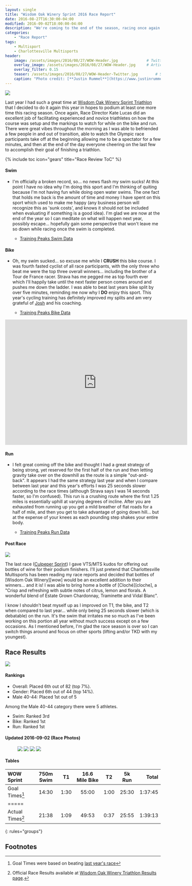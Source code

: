 ```yaml
---
layout: single
title: "Wisdom Oak Winery Sprint 2016 Race Report"
date: 2016-08-27T16:30:00-04:00
modified: 2016-09-02T18:00:00-04:00
description: "We're coming to the end of the season, racing once again the Wisdom Oak Winery Sprint to compare and evaluate my improvements." 	# For Twitter, not the Title
categories:
    - "Race Report"
tags:
    - Multisport
    - Charlottesville Multisports
header:
    image: /assets/images/2016/08/27/WOW-Header.jpg				# Twitter (use 'teaser')
    overlay_image: /assets/images/2016/08/27/WOW-Header.jpg		# Article header at 2048x768
    overlay_filter: 0.15
    teaser: /assets/images/2016/08/27/WOW-Header-Twitter.jpg 		# Shrink image to 575 width
    caption: "Photo credit: [**Justin Rummel**](https://www.justinrummel.com)"
---
```


<p class="align-right"><a href="{{ site.url }}/assets/images/2016/08/27/WOW-LG-3.jpg"><img src="{{ site.url }}/assets/images/2016/08/27/WOW-SM-3.jpg" /></a></p>Last year I had such a great time at <a href="{{ site.url }}/wisdom-oak-winery-sprint-2015-race-report/">Wisdom Oak Winery Sprint Triathlon</a> that I decided to do it again this year in hopes to podium at least one more time this racing season.  Once again, Race Director Kate Lucas did an excellent job of facilitating experienced and novice triathletes on how the course was setup and the markings to watch for while on the bike and run.  There were great vibes throughout the morning as I was able to befriended a few people in and out of transition, able to watch the Olympic race participants take off at the beginning allowing me to be a spectator for a few minutes, and then at the end of the day everyone cheering on the last few to accomplish their goal of finishing a triathlon.

{% include toc icon="gears" title="Race Review ToC" %}

#### Swim

- I'm officially a broken record, so... no news flash my swim sucks!  At this point I have no idea why I'm doing this sport and I'm thinking of quiting because I'm not having fun while doing open water swims.  The one fact that holds me back is the amount of time and money I have spent on this sport which used to make me happy (any business person will recognize this as 'sunk costs', and knows it should not be included when evaluating if something is a good idea).  I'm glad we are now at the end of the year so I can meditate on what will happen next year, possibly escape... hopefully gain some perspective that won't leave me so down while racing once the swim is completed.

	+ [Training Peaks Swim Data](http://tpks.ws/MZUV0)

#### Bike

- Oh, my swim sucked... so excuse me while I **CRUSH** this bike course.  I was fourth fasted cyclist of all race participants, with the only three who beat me were the top three overall winners... including the brother of a Tour de France racer.  Strava has me pegged me as top fourth ever which I'll happily take until the next faster person comes around and pushes me down the ladder.  I was able to beat last years bike split by over five minutes, reminding me now why I **DO** enjoy this sport.  This year's cycling training has definitely improved my splits and am very grateful of [Josh][josh] and his coaching.

	+ [Training Peaks Bike Data](http://tpks.ws/YhqqD)

<p class="text-center"><iframe height='405' width='590' frameborder='0' allowtransparency='true' scrolling='no' src='https://www.strava.com/segments/5445873/embed'></iframe></p>

#### Run

- I felt great coming off the bike and thought I had a great strategy of being strong, yet reserved for the first half of the run and then letting gravity take over on the downhill as the route is a simple "out-and-back".  It appears I had the same strategy last year and when I compare between last year and this year's efforts I was 25 seconds slower according to the race times (although Strava says I was 14 seconds faster, so I'm confused).  This run is a crushing route where the first 1.25 miles is essentially uphill at varying degrees of incline.  After you are exhausted from running up you get a mild breather of flat roads for a half of mile, and then you get to take advantage of going down hill... but at the expense of your knees as each pounding step shakes your entire body.

	+ [Training Peaks Run Data](http://tpks.ws/2LKsf)

#### Post Race

<p class="align-left"><a href="{{ site.url }}/assets/images/2016/08/27/WOW-LG-2.jpg"><img src="{{ site.url }}/assets/images/2016/08/27/WOW-SM-2.jpg" /></a></p>The last race (<a href="{{ site.url }}/culpeper-sprint-2016-race-report/">Culpeper Sprint</a>) I gave VTS/MTS kudos for offering out bottles of wine for their podium finishers.  I'll just pretend that Charlottesville Multisports has been reading my race reports and decided that bottles of [Wisdom Oak Winery][wow] would be an excellent addition to their winners... and it is!  I was able to bring home a bottle of [Cloché][cloche], a "Crisp and refreshing with subtle notes of citrus, lemon and florals. A wonderful blend of Estate Grown Chardonnay, Traminette and Vidal Blanc".

I know I shouldn't beat myself up as I improved on T1, the bike, and T2 when compared to last year... while only being 25 seconds slower (which is debatable) on the run.  It's the swim that irritates me so much as I've been working on this portion all year without much success except on a few occasions.  As I mentioned before, I'm glad the race season is over so I can switch things around and focus on other sports (lifting and/or TKD with my youngest).

Race Results
---

<p class="align-right"><a href="{{ site.url }}/assets/images/2016/08/27/WOW-LG-1.jpg"><img src="{{ site.url }}/assets/images/2016/08/27/WOW-SM-1.jpg" /></a></p>

#### Rankings

- Overall: Placed 6th out of 82 (top 7%).
- Gender: Placed 6th out of 44 (top 14%).
- Male 40-44: Placed 1st out of 5

Among the Male 40-44 category there were 5 athletes.

- Swim: Ranked 3rd
- Bike: Ranked 1st
- Run: Ranked 1st


#### Updated 2016-09-02 (Race Photos)

<figure class="fourth">
<a href="{{ site.url }}/assets/images/2016/08/27/WOW-PRO-LG-1.jpg"><img src="{{ site.url }}/assets/images/2016/08/27/WOW-PRO-SM-1.jpg" /></a>
<a href="{{ site.url }}/assets/images/2016/08/27/WOW-PRO-LG-2.jpg"><img src="{{ site.url }}/assets/images/2016/08/27/WOW-PRO-SM-2.jpg" /></a>
<a href="{{ site.url }}/assets/images/2016/08/27/WOW-PRO-LG-3.jpg"><img src="{{ site.url }}/assets/images/2016/08/27/WOW-PRO-SM-3.jpg" /></a>
<a href="{{ site.url }}/assets/images/2016/08/27/WOW-PRO-LG-4.jpg"><img src="{{ site.url }}/assets/images/2016/08/27/WOW-PRO-SM-4.jpg" /></a>
</figure>


#### Tables

| WOW Sprint    | 750m Swim    | T1   | 16.6 Mile Bike | T2   | 5k Run   | Total       |
|:-------------------|:------------:|:----:|:--------------:|:----:|:--------:|------------:|
| Goal Times[^1]     | 14:30        | 1:30 | 55:00          | 1:00 | 25:30    | 1:37:45     |
|=====
| Actual Times[^2]   | 21:38        | 1:09 | 49:53          | 0:37 | 25:55    | 1:39:13     |
{: rules="groups"}


Footnotes
---

[^1]: Goal Times were based on beating <a href="{{ site.url }}/wisdom-oak-winery-sprint-2015-race-report/">last year's race</a>
[^2]: Official Race Results available at [Wisdom Oak Winery Triathlon Results page][wow_results].

[josh]: http://www.speedsherpa.com/coach
[wow]: https://www.wisdomoakwinery.com
[cloche]: https://www.wisdomoakwinery.com/product/Cloche
[wow_results]: http://eliteracemanagement.com/wp-content/uploads/2016/08/WOW2016AgeGroup.htm#%204%206
